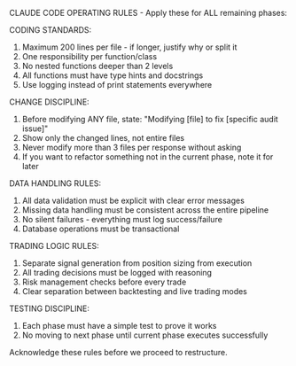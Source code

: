 CLAUDE CODE OPERATING RULES - Apply these for ALL remaining phases:

CODING STANDARDS:
1. Maximum 200 lines per file - if longer, justify why or split it
2. One responsibility per function/class
3. No nested functions deeper than 2 levels
4. All functions must have type hints and docstrings
5. Use logging instead of print statements everywhere

CHANGE DISCIPLINE:
1. Before modifying ANY file, state: "Modifying [file] to fix [specific audit issue]"
2. Show only the changed lines, not entire files
3. Never modify more than 3 files per response without asking
4. If you want to refactor something not in the current phase, note it for later

DATA HANDLING RULES:
1. All data validation must be explicit with clear error messages
2. Missing data handling must be consistent across the entire pipeline
3. No silent failures - everything must log success/failure
4. Database operations must be transactional

TRADING LOGIC RULES:
1. Separate signal generation from position sizing from execution
2. All trading decisions must be logged with reasoning
3. Risk management checks before every trade
4. Clear separation between backtesting and live trading modes

TESTING DISCIPLINE:
1. Each phase must have a simple test to prove it works
2. No moving to next phase until current phase executes successfully

Acknowledge these rules before we proceed to restructure.